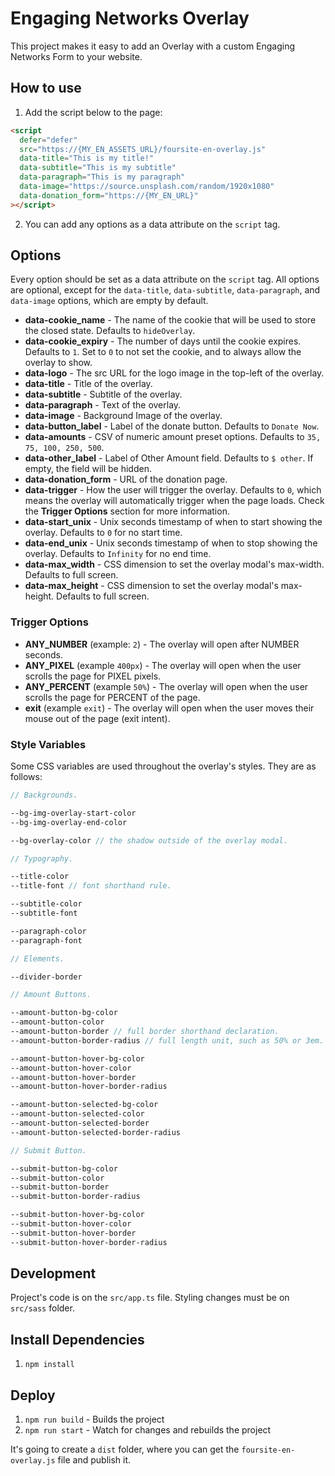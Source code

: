 # Engaging Networks Overlay

This project makes it easy to add an Overlay with a custom Engaging Networks Form to your website.

## How to use

1. Add the script below to the page:

```html
<script
  defer="defer"
  src="https://{MY_EN_ASSETS_URL}/foursite-en-overlay.js"
  data-title="This is my title!"
  data-subtitle="This is my subtitle"
  data-paragraph="This is my paragraph"
  data-image="https://source.unsplash.com/random/1920x1080"
  data-donation_form="https://{MY_EN_URL}"
></script>
```

2. You can add any options as a data attribute on the `script` tag.

## Options

Every option should be set as a data attribute on the `script` tag. All options are optional, except for the `data-title`, `data-subtitle`, `data-paragraph`, and `data-image` options, which are empty by default.

- **data-cookie_name** - The name of the cookie that will be used to store the closed state. Defaults to `hideOverlay`.
- **data-cookie_expiry** - The number of days until the cookie expires. Defaults to `1`. Set to `0` to not set the cookie, and to always allow the overlay to show.
- **data-logo** - The src URL for the logo image in the top-left of the overlay.
- **data-title** - Title of the overlay.
- **data-subtitle** - Subtitle of the overlay.
- **data-paragraph** - Text of the overlay.
- **data-image** - Background Image of the overlay.
- **data-button_label** - Label of the donate button. Defaults to `Donate Now`.
- **data-amounts** - CSV of numeric amount preset options. Defaults to `35, 75, 100, 250, 500`.
- **data-other_label** - Label of Other Amount field. Defaults to `$ other`. If empty, the field will be hidden.
- **data-donation_form** - URL of the donation page.
- **data-trigger** - How the user will trigger the overlay. Defaults to `0`, which means the overlay will automatically trigger when the page loads. Check the **Trigger Options** section for more information.
- **data-start_unix** - Unix seconds timestamp of when to start showing the overlay. Defaults to `0` for no start time.
- **data-end_unix** - Unix seconds timestamp of when to stop showing the overlay. Defaults to `Infinity` for no end time.
- **data-max_width** - CSS dimension to set the overlay modal's max-width. Defaults to full screen.
- **data-max_height** - CSS dimension to set the overlay modal's max-height. Defaults to full screen.

### Trigger Options

- **ANY_NUMBER** (example: `2`) - The overlay will open after NUMBER seconds.
- **ANY_PIXEL** (example `400px`) - The overlay will open when the user scrolls the page for PIXEL pixels.
- **ANY_PERCENT** (example `50%`) - The overlay will open when the user scrolls the page for PERCENT of the page.
- **exit** (example `exit`) - The overlay will open when the user moves their mouse out of the page (exit intent).

### Style Variables

Some CSS variables are used throughout the overlay's styles. They are as follows:

```scss
// Backgrounds.

--bg-img-overlay-start-color
--bg-img-overlay-end-color

--bg-overlay-color // the shadow outside of the overlay modal.

// Typography.

--title-color
--title-font // font shorthand rule.

--subtitle-color
--subtitle-font

--paragraph-color
--paragraph-font

// Elements.

--divider-border

// Amount Buttons.

--amount-button-bg-color
--amount-button-color
--amount-button-border // full border shorthand declaration.
--amount-button-border-radius // full length unit, such as 50% or 3em.

--amount-button-hover-bg-color
--amount-button-hover-color
--amount-button-hover-border
--amount-button-hover-border-radius

--amount-button-selected-bg-color
--amount-button-selected-color
--amount-button-selected-border
--amount-button-selected-border-radius

// Submit Button.

--submit-button-bg-color
--submit-button-color
--submit-button-border
--submit-button-border-radius

--submit-button-hover-bg-color
--submit-button-hover-color
--submit-button-hover-border
--submit-button-hover-border-radius
```

## Development

Project's code is on the `src/app.ts` file. Styling changes must be on `src/sass` folder.

## Install Dependencies

1. `npm install`

## Deploy

1. `npm run build` - Builds the project
2. `npm run start` - Watch for changes and rebuilds the project

It's going to create a `dist` folder, where you can get the `foursite-en-overlay.js` file and publish it.
